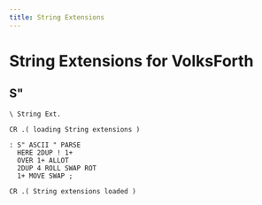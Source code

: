 ```yaml
---
title: String Extensions
---
```

# String Extensions for VolksForth  
  
## S"  
  
```
\ String Ext.

CR .( loading String extensions )

: S" ASCII " PARSE 
  HERE 2DUP ! 1+ 
  OVER 1+ ALLOT     
  2DUP 4 ROLL SWAP ROT           
  1+ MOVE SWAP ;

CR .( String extensions loaded )
```
